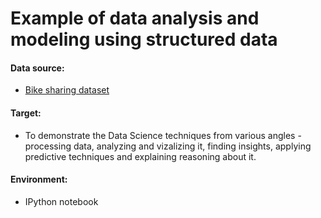 # Example of data analysis and modeling using structured data

#### Data source: 

- [Bike sharing dataset](https://archive-beta.ics.uci.edu/ml/datasets/bike+sharing+dataset)

#### Target:

- To demonstrate the Data Science techniques from various angles - processing data, analyzing and vizalizing it, finding insights, applying predictive techniques and explaining reasoning about it.

#### Environment:

- IPython notebook
